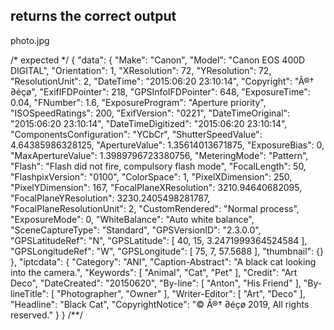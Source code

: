 ## returns the correct output
photo.jpg

/* expected */
{
  "data": {
    "Make": "Canon",
    "Model": "Canon EOS 400D DIGITAL",
    "Orientation": 1,
    "XResolution": 72,
    "YResolution": 72,
    "ResolutionUnit": 2,
    "DateTime": "2015:06:20 23:10:14",
    "Copyright": "Ã®† ∂éçø",
    "ExifIFDPointer": 218,
    "GPSInfoIFDPointer": 648,
    "ExposureTime": 0.04,
    "FNumber": 1.6,
    "ExposureProgram": "Aperture priority",
    "ISOSpeedRatings": 200,
    "ExifVersion": "0221",
    "DateTimeOriginal": "2015:06:20 23:10:14",
    "DateTimeDigitized": "2015:06:20 23:10:14",
    "ComponentsConfiguration": "YCbCr",
    "ShutterSpeedValue": 4.64385986328125,
    "ApertureValue": 1.35614013671875,
    "ExposureBias": 0,
    "MaxApertureValue": 1.3989796723380756,
    "MeteringMode": "Pattern",
    "Flash": "Flash did not fire, compulsory flash mode",
    "FocalLength": 50,
    "FlashpixVersion": "0100",
    "ColorSpace": 1,
    "PixelXDimension": 250,
    "PixelYDimension": 167,
    "FocalPlaneXResolution": 3210.94640682095,
    "FocalPlaneYResolution": 3230.2405498281787,
    "FocalPlaneResolutionUnit": 2,
    "CustomRendered": "Normal process",
    "ExposureMode": 0,
    "WhiteBalance": "Auto white balance",
    "SceneCaptureType": "Standard",
    "GPSVersionID": "2.3.0.0",
    "GPSLatitudeRef": "N",
    "GPSLatitude": [
      40,
      15,
      3.2471999364524584
    ],
    "GPSLongitudeRef": "W",
    "GPSLongitude": [
      75,
      7,
      57.5688
    ],
    "thumbnail": {}
  },
  "iptcdata": {
    "Category": "ANI",
    "Caption-Abstract": "A black cat looking into the camera.",
    "Keywords": [
      "Animal",
      "Cat",
      "Pet"
    ],
    "Credit": "Art Deco",
    "DateCreated": "20150620",
    "By-line": [
      "Anton",
      "His Friend"
    ],
    "By-lineTitle": [
      "Photographer",
      "Owner"
    ],
    "Writer-Editor": [
      "Art",
      "Deco"
    ],
    "Headline": "Black Cat",
    "CopyrightNotice": "© Ã®† ∂éçø 2019, All rights reserved."
  }
}
/**/